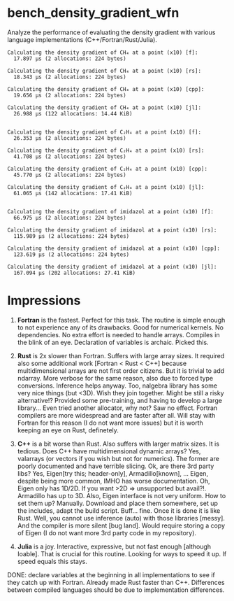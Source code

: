 # bench_density_gradient_wfn

Analyze the performance of evaluating the density gradient
with various language implementations (C++/Fortran/Rust/Julia).

```
Calculating the density gradient of CH₄ at a point (x10) [f]:
  17.897 μs (2 allocations: 224 bytes)

Calculating the density gradient of CH₄ at a point (x10) [rs]:
  18.343 μs (2 allocations: 224 bytes)

Calculating the density gradient of CH₄ at a point (x10) [cpp]:
  19.656 μs (2 allocations: 224 bytes)

Calculating the density gradient of CH₄ at a point (x10) [jl]:
  26.988 μs (122 allocations: 14.44 KiB)


Calculating the density gradient of C₂H₄ at a point (x10) [f]:
  26.353 μs (2 allocations: 224 bytes)

Calculating the density gradient of C₂H₄ at a point (x10) [rs]:
  41.708 μs (2 allocations: 224 bytes)

Calculating the density gradient of C₂H₄ at a point (x10) [cpp]:
  45.770 μs (2 allocations: 224 bytes)

Calculating the density gradient of C₂H₄ at a point (x10) [jl]:
  61.065 μs (142 allocations: 17.41 KiB)


Calculating the density gradient of imidazol at a point (x10) [f]:
  66.975 μs (2 allocations: 224 bytes)

Calculating the density gradient of imidazol at a point (x10) [rs]:
  115.989 μs (2 allocations: 224 bytes)

Calculating the density gradient of imidazol at a point (x10) [cpp]:
  123.619 μs (2 allocations: 224 bytes)

Calculating the density gradient of imidazol at a point (x10) [jl]:
  167.094 μs (202 allocations: 27.41 KiB)

```


Impressions
===========

1. **Fortran** is the fastest. Perfect for this task. The routine is simple
   enough to not experience any of its drawbacks. Good for numerical kernels.
   No dependencies. No extra effort is needed to handle arrays. Compiles in the
   blink of an eye. Declaration of variables is archaic. Picked this.

3. **Rust** is 2x slower than Fortran. Suffers with large array sizes.
   It required also some additional work [Fortran < Rust < C++]
   because multidimensional arrays are not first
   order citizens. But it is trivial to add ndarray.
   More verbose for the same reason, also due
   to forced type conversions. Inference helps anyway.
   Too, nalgebra library has some very nice things (but <3D).
   Wish they join together. Might be still a risky alternative!?
   Provided some pre-training, and having to develop a large library...
   Even tried another allocator, why not? Saw no effect.
   Fortran compilers are more widespread and are faster after all.
   Will stay with Fortran for this reason (I do not want more issues)
   but it is worth keeping an eye on Rust, definetely.

2. **C++** is a bit worse than Rust.
    Also suffers with larger matrix sizes. It is tedious.
    Does C++ have multidimensional dynamic arrays? Yes,
    valarrays (or vectors if you wish but not for numerics).
    The former are poorly documented and have terrible slicing.
    Ok, are there 3rd party libs? Yes, Eigen[try this; header-only], Armadillo[known], ...
    Eigen, despite being more common, IMHO has worse documentation.
    Oh, Eigen only has 1D/2D. If you want >2D => unsupported but avail?!.
    Armadillo has up to 3D. Also, Eigen interface is not very uniform.
    How to set them up? Manually. Download and place them somewhere,
    set up the includes, adapt the build script. Buff... fine. Once it is
    done it is like Rust. Well, you cannot use inference (auto)
    with those libraries [messy]. And the compiler is more silent [bug land].
    Would require storing a copy of Eigen (I do not want more 3rd party
    code in my repository).

4. **Julia** is a joy. Interactive, expressive, but
    not fast enough [although loable]. That is crucial
    for this routine. Looking for ways to speed it up.
    If speed equals this stays.


DONE: declare variables at the beginning in all implementations
      to see if they catch up with Fortran.
      Already made Rust faster than C++. Differences between 
      compiled languages should be due to implementation differences.
